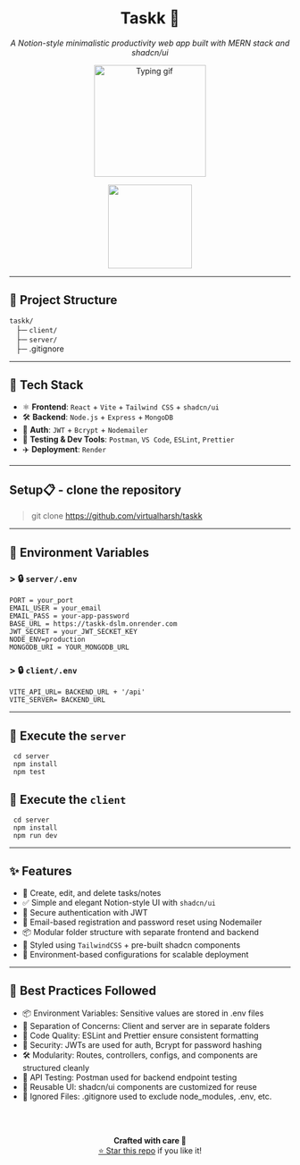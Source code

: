 <h1 align="center">Taskk 📝 </h1>
<p align="center">
  <i>A Notion-style minimalistic productivity web app built with MERN stack and shadcn/ui</i>
</p>

<p align="center">
    <img src="https://media4.giphy.com/media/v1.Y2lkPTc5MGI3NjExbGVvbngyOXAwMHQwZ2dmbDczcGZxb3d0Z3MwcDI4bTdsMTBtbzluYyZlcD12MV9pbnRlcm5hbF9naWZfYnlfaWQmY3Q9Zw/mCRJDo24UvJMA/giphy.gif" width="200" alt="Typing gif" />

</p>

<p align="center">
  <a href="https://taskk-1-16pw.onrender.com/" target="_blank">
    <img src="https://img.shields.io/badge/Try_Taskk_Live-%F0%9F%9A%80-blueviolet?style=for-the-badge&logo=chrome&logoColor=white" width="150" />
  </a>
</p>

---

## 🧩 Project Structure
`taskk/` <br>
&nbsp;&nbsp;&nbsp;├─ `client/` <br>
&nbsp;&nbsp;&nbsp;├─ `server/` <br>
&nbsp;&nbsp;&nbsp;├─ .gitignore <br>

---

## 🚀 Tech Stack

- ⚛️ **Frontend**: `React` + `Vite` + `Tailwind CSS` + `shadcn/ui`
- 🛠️ **Backend**: `Node.js` + `Express` + `MongoDB`
- 🔐 **Auth**: `JWT` + `Bcrypt` + `Nodemailer`
- 🧪 **Testing & Dev Tools**: `Postman`, `VS Code`, `ESLint`, `Prettier`
- ✈️ **Deployment**: `Render`

---

## Setup📋 - clone the repository
> git clone https://github.com/virtualharsh/taskk

<hr>

## 📁 Environment Variables

### > 🔒 `server/.env` 

```env
PORT = your_port
EMAIL_USER = your_email
EMAIL_PASS = your-app-password
BASE_URL = https://taskk-dslm.onrender.com
JWT_SECRET = your_JWT_SECKET_KEY
NODE_ENV=production
MONGODB_URI = YOUR_MONGODB_URL
```

### > 🔒 `client/.env`

```env
VITE_API_URL= BACKEND_URL + '/api'
VITE_SERVER= BACKEND_URL
```

<hr>

## 🚗 Execute the `server`
```
 cd server
 npm install 
 npm test
```

## 🚗 Execute the `client`
```
 cd server
 npm install 
 npm run dev
```

---

## ✨ Features

- 📝 Create, edit, and delete tasks/notes
- ✅ Simple and elegant Notion-style UI with `shadcn/ui`
- 🔐 Secure authentication with JWT
- 📩 Email-based registration and password reset using Nodemailer
- 📦 Modular folder structure with separate frontend and backend
- 🌈 Styled using `TailwindCSS` + pre-built shadcn components
- 📁 Environment-based configurations for scalable deployment

---

## 🔧 Best Practices Followed

- 📦 Environment Variables: Sensitive values are stored in .env files
- 🧠 Separation of Concerns: Client and server are in separate folders
- 🧼 Code Quality: ESLint and Prettier ensure consistent formatting
- 🔐 Security: JWTs are used for auth, Bcrypt for password hashing
- 🛠 Modularity: Routes, controllers, configs, and components are structured cleanly
- 🧪 API Testing: Postman used for backend endpoint testing
- 🔄 Reusable UI: shadcn/ui components are customized for reuse
- 🚫 Ignored Files: .gitignore used to exclude node_modules, .env, etc.

<br><br>
<p align="center"> <b>Crafted with care 💝</b><br> 
<a href="https://github.com/YOUR_USERNAME/taskk">⭐ Star this repo</a> if you like it! </p>